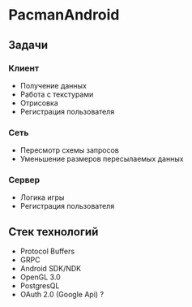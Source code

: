 # PacmanAndroid
## Задачи
### Клиент
- Получение данных
- Работа с текстурами
- Отрисовка
- Регистрация пользователя

### Сеть
- Пересмотр схемы запросов
- Уменьшение размеров пересылаемых данных

### Сервер
- Логика игры
- Регистрация пользователя

## Стек технологий
- Protocol Buffers
- GRPC
- Android SDK/NDK
- OpenGL 3.0
- PostgresQL
- OAuth 2.0 (Google Api) ?
